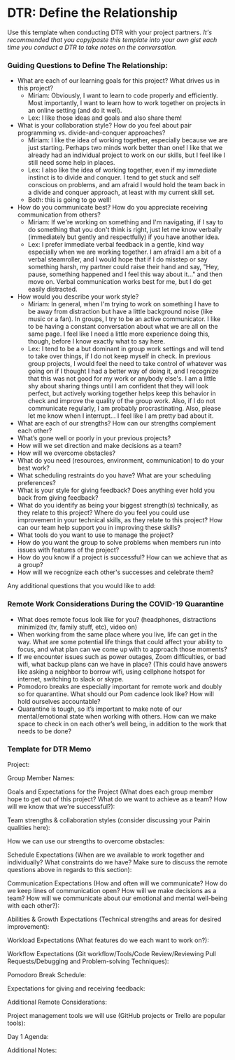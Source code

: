 # DTR: Define the Relationship

Use this template when conducting DTR with your project partners. *It's recommended that you copy/paste this template into your own gist each time you conduct a DTR to take notes on the conversation.*

### Guiding Questions to Define The Relationship:

* What are each of our learning goals for this project? What drives us in this project?
  * Miriam: Obviously, I want to learn to code properly and efficiently. Most importantly, I want to learn how to work together on projects in an online setting (and do it well).
  * Lex: I like those ideas and goals and also share them!
* What is your collaboration style? How do you feel about pair programming vs. divide-and-conquer approaches?
  * Miriam: I like the idea of working together, especially because we are just starting. Perhaps two minds work better than one! I like that we already had an individual project to work on our skills, but I feel like I still need some help in places.
  * Lex: I also like the idea of working together, even if my immediate instinct is to divide and conquer. I tend to get stuck and self conscious on problems, and am afraid I would hold the team back in a divide and conquer approach, at least with my current skill set.
  * Both: this is going to go well!
* How do you communicate best? How do you appreciate receiving communication from others?
  * Miriam: If we're working on something and I'm navigating, if I say to do something that you don't think is right, just let me know verbally (immediately but gently and respectfully) if you have another idea.
  * Lex: I prefer immediate verbal feedback in a gentle, kind way especially when we are working together. I am afraid I am a bit of a verbal steamroller, and I would hope that if I do misstep or say something harsh, my partner could raise their hand and say, "Hey, pause, something happened and I feel this way about it..." and then move on. Verbal communication works best for me, but I do get easily distracted.  
* How would you describe your work style?
  * Miriam: In general, when I'm trying to work on something I have to be away from distraction but have a little background noise (like music or a fan). In groups, I try to be an active communicator. I like to be having a constant conversation about what we are all on the same page. I feel like I need a little more experience doing this, though, before I know exactly what to say here.
  * Lex: I tend to be a but dominant in group work settings and will tend to take over things, if I do not keep myself in check. In previous group projects, I would feel the need to take control of whatever was going on if I thought I had a better way of doing it, and I recognize that this was not good for my work or anybody else's. I am a little shy about sharing things until I am confident that they will look perfect, but actively working together helps keep this behavior in check and improve the quality of the group work. Also, if I do not communicate regularly, I am probably procrastinating. Also, please let me know when I interrupt... I feel like I am pretty bad about it.  
* What are each of our strengths? How can our strengths complement each other?
* What’s gone well or poorly in your previous projects?
* How will we set direction and make decisions as a team?
* How will we overcome obstacles?
* What do you need (resources, environment, communication) to do your best work?
* What scheduling restraints do you have? What are your scheduling preferences?
* What is your style for giving feedback? Does anything ever hold you back from giving feedback?
* What do you identify as being your biggest strength(s) technically, as they relate to this project? Where do you feel you could use improvement in your technical skills, as they relate to this project? How can our team help support you in improving these skills?
* What tools do you want to use to manage the project?
* How do you want the group to solve problems when members run into issues with features of the project?
* How do you know if a project is successful? How can we achieve that as a group?
* How will we recognize each other's successes and celebrate them?

Any additional questions that you would like to add:

### Remote Work Considerations During the COVID-19 Quarantine
* What does remote focus look like for you? (headphones, distractions minimized (tv, family stuff, etc), video on)
* When working from the same place where you live, life can get in the way. What are some potential life things that could affect your ability to focus, and what plan can we come up with to approach those moments?
* If we encounter issues such as power outages, Zoom difficulties, or bad wifi, what backup plans can we have in place? (This could have answers like  asking a neighbor to borrow wifi, using cellphone hotspot for internet, switching to slack or skype.
* Pomodoro breaks are especially important for remote work and doubly so for quarantine. What should our Pom cadence look like? How will hold ourselves accountable?
* Quarantine is tough, so it’s important to make note of our mental/emotional state when working with others. How can we make space to check in on each other’s well being, in addition to the work that needs to be done?

### Template for DTR Memo

Project:

Group Member Names:

Goals and Expectations for the Project (What does each group member hope to get out of this project? What do we want to achieve as a team? How will we know that we're successful?):

Team strengths & collaboration styles (consider discussing your Pairin qualities here):

How we can use our strengths to overcome obstacles:

Schedule Expectations (When are we available to work together and individually? What constraints do we have? Make sure to discuss the remote questions above in regards to this section):

Communication Expectations (How and often will we communicate? How do we keep lines of communication open? How will we make decisions as a team? How will we communicate about our emotional and mental well-being with each other?):

Abilities & Growth Expectations (Technical strengths and areas for desired improvement):

Workload Expectations (What features do we each want to work on?):

Workflow Expectations (Git workflow/Tools/Code Review/Reviewing Pull Requests/Debugging and Problem-solving Techniques):

Pomodoro Break Schedule:

Expectations for giving and receiving feedback:

Additional Remote Considerations:

Project management tools we will use (GitHub projects or Trello are popular tools):

Day 1 Agenda:

Additional Notes:

